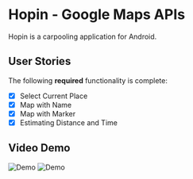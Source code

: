 # Hopin - Google Maps APIs

Hopin is a carpooling application for Android.

## User Stories

The following **required** functionality is complete:
* [X] Select Current Place
* [X] Map with Name
* [X] Map with Marker
* [X] Estimating Distance and Time

## Video Demo 

<img src='https://i.imgur.com/7FwDqhn.png' title='Demo' width='' alt='Demo' />
<img src='https://i.imgur.com/5FfZrp0.gif' title='Demo' width='' alt='Demo' />
